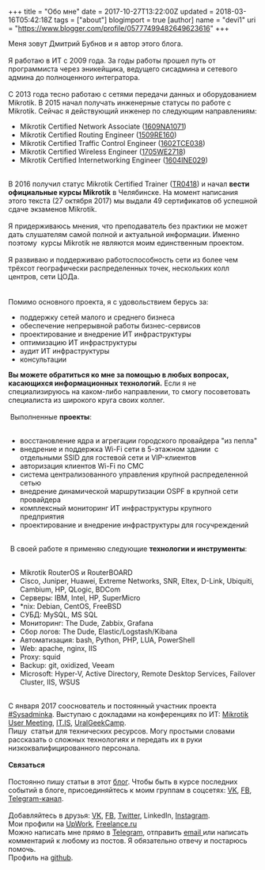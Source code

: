 +++
title = "Обо мне"
date = 2017-10-27T13:22:00Z
updated = 2018-03-16T05:42:18Z
tags = ["about"]
blogimport = true 
[author]
	name = "devi1"
	uri = "https://www.blogger.com/profile/05777499482649623616"
+++

<div style="text-align: left;">Меня зовут Дмитрий Бубнов и я автор этого блога.</div><div class="separator" style="clear: both; text-align: left;"></div><div class="separator" style="clear: both; text-align: left;"><br /></div><div class="separator" style="clear: both; text-align: left;">Я работаю в ИТ с 2009 года. За годы работы прошел путь от программиста через эникейщика, ведущего сисадмина и сетевого админа до полноценного интегратора.</div><div class="separator" style="clear: both; text-align: left;"><br /></div><div class="separator" style="clear: both; text-align: left;">С 2013 года тесно работаю с сетями передачи данных и оборудованием Mikrotik. В 2015 начал получать инженерные статусы по работе с Mikrotik. Сейчас я действующий инженер по следующим направлениям:</div><ul><li>Mikrotik Certified Network Associate (<a href="https://mikrotik.com/training/certificates/b63488c5aabe3756bef" target="_blank">1609NA1071</a>)</li><li>Mikrotik Certified Routing Engineer (<a href="https://mikrotik.com/training/certificates/b44651c0faba1572dcb" target="_blank">1509RE160</a>)</li><li>Mikrotik Certified Traffic Control Engineer (<a href="https://mikrotik.com/training/certificates/b51143c327ffd207412" target="_blank">1602TCE038</a>)</li><li>Mikrotik Certified Wireless Engineer (<a href="https://mikrotik.com/training/certificates/b82992c7d8fc24230f9" target="_blank">1705WE2718</a>)</li><li>Mikrotik Certified Internetworking Engineer (<a href="https://mikrotik.com/training/certificates/b55342c6a3fa7eeb876" target="_blank">1604INE029</a>)</li></ul><div class="separator" style="clear: both; text-align: left;"><br /></div><div class="separator" style="clear: both; text-align: left;">В 2016 получил статус Mikrotik Certified Trainer (<a href="https://mikrotik.com/training/certificates/b63737c0a0ad409af0f" target="_blank">TR0418</a>) и начал <b>вести официальные курсы Mikrotik</b> в Челябинске. На момент написания этого текста (27 октября 2017) мы выдали 49 сертификатов об успешной сдаче экзаменов Mikrotik.</div><div style="text-align: left;"><br /></div><div style="text-align: left;">Я придерживаюсь мнения, что преподаватель без практики не может дать слушателям самой полной и актуальной информации. Именно поэтому&nbsp; курсы Mikrotik не являются моим единственным проектом.</div><div style="text-align: left;"><br /></div>Я развиваю и поддерживаю работоспособность сети из более чем трёхсот географически распределенных точек, нескольких колл центров, сети ЦОДа.<br /><br /><br />Помимо основного проекта, я с удовольствием берусь за:<br /><ul><li>поддержку сетей малого и среднего бизнеса</li><li>обеспечение непрерывной работы бизнес-сервисов</li><li>проектирование и внедрение ИТ инфраструктуры</li><li>оптимизацию ИТ инфраструктуры</li><li>аудит ИТ инфраструктуры</li><li>консультации&nbsp;</li></ul><b>Вы можете обратиться ко мне за помощью в любых вопросах, касающихся информационных технологий.</b> Если я не специализируюсь на каком-либо направлении, то смогу посоветовать специалиста из широкого круга своих коллег.<br /><br />&nbsp;Выполненные <b>проекты</b>:<br /><br /><ul><li>восстановление ядра и агрегации городского провайдера "из пепла"</li><li>внедрение и поддержка Wi-Fi сети в 5-этажном здании&nbsp; с отдельными SSID для гостевой сети и VIP-клиентов</li><li>авторизация клиентов Wi-Fi по СМС</li><li>система централизованного управления крупной распределенной сетью</li><li>внедрение динамической маршрутизации OSPF в крупной сети провайдера</li><li>комплексный мониторинг ИТ инфраструктуры крупного предприятия</li><li>проектирование и внедрение инфраструктуры для госучреждений</li></ul><br />&nbsp;В своей работе я применяю следующие <b>технологии и инструменты</b>:<br /><br /><ul><li>Mikrotik RouterOS и RouterBOARD</li><li>Cisco, Juniper, Huawei, Extreme Networks, SNR, Eltex, D-Link, Ubiquiti, Cambium, HP, QLogic, BDCom</li><li>Серверы: IBM, Intel, HP, SuperMicro </li><li>*nix: Debian, CentOS, FreeBSD</li><li>СУБД: MySQL, MS SQL </li><li>Мониторинг: The Dude, Zabbix, Grafana</li><li>Сбор логов: The Dude, Elastic/Logstash/Kibana</li><li>Автоматизация: bash, Python, PHP, LUA, PowerShell</li><li>Web: apache, nginx, IIS</li><li>Proxy: squid</li><li>Backup: git, oxidized, Veeam</li><li>Microsoft: Hyper-V, Active Directory, Remote Desktop Services, Failover Cluster, IIS, WSUS</li></ul><br />С января 2017 сооснователь и постоянный участник проекта <a href="http://sysadminka.org/" target="_blank">#Sysadminka</a>. Выступаю с докладами на конференциях по ИТ: <a href="https://mum.mikrotik.com/2017/RUM/agenda/EN" target="_blank">Mikrotik User Meeting</a>,&nbsp;<a href="https://www.is74.ru/home/connect/formy_connect/landing/pages/it_is/" target="_blank">IT.IS</a>, <a href="http://uralgeekcamp.ru/" target="_blank">UralGeekCamp</a>.<br />Пишу&nbsp; статьи для технических ресурсов. Могу простыми словами рассказать о сложных технологиях и передать их в руки низкоквалифицированного персонала.<br /><br /><b>Связаться</b><br /><br />Постоянно пишу статьи в этот <a href="http://bubnovd.net/" target="_blank">блог</a>. Чтобы быть в курсе последних событий в блоге, присоединяйтесь к моим группам в соцсетях: <a href="https://vk.com/mikrotikninja" target="_blank">VK</a>, <a href="https://www.facebook.com/groups/mikrotikninja/" target="_blank">FB</a>, <a href="https://t.me/mikrotikninja" target="_blank">Telegram-канал</a>.<br /><br />Добавляйтесь в друзья: <a href="https://vk.com/bubnovd" target="_blank">VK</a>, <a href="https://www.facebook.com/bubnovdnet" target="_blank">FB</a>, <a href="https://twitter.com/bubnovdnet" target="_blank">Twitter</a>, LinkedIn, <a href="https://www.instagram.com/bubnovdnet/" target="_blank">Instagram</a>.<br />Мои профили на <a href="https://www.upwork.com/freelancers/~01943b6456ec9aca2e" target="_blank">UpWork</a>, <a href="https://freelance.ru/devi1" target="_blank">Freelance.ru</a><br />Можно написать мне прямо в <a href="http://t.me/bubnov" target="_blank">Telegram</a>, отправить <a href="mailto:dv@bubnovd.net" target="_blank">email </a>или написать комментарий к любому из постов. Я обязательно отвечу и постарюсь помочь.<br />Профиль на <a href="https://github.com/devi1" target="_blank">github</a>.
